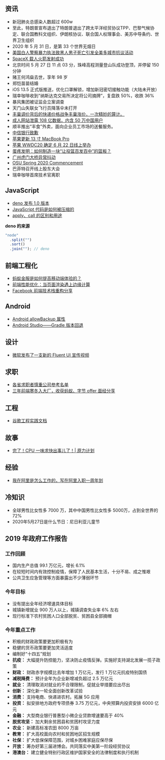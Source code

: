 ## 资讯

- 新冠肺炎总感染人数超过 600w
- 至此，特朗普宣布退出了特朗普退出了跨太平洋经贸协议TPP、巴黎气候协定、联合国教科文组织、伊朗核协议、联合国人权理事会、美苏中导条约、世界卫生组织 
- 2020 年 5 月 31 日，是第 33 个世界无烟日
- [美国白人警察暴力执法致黑人男子死亡引发全美多城市抗议活动](http://weibointl.api.weibo.com/share/150223012.html)
- [SpaceX 载人火箭发射成功](http://weibointl.api.weibo.com/share/150221380.html)
- 北京时间 5 月 27 日 11 点 03 分，珠峰高程测量登山队成功登顶，并停留 150 分钟
- 赌王何鸿燊去世，享年 98 岁
- 郑恺苗苗结婚
- iOS 13.5 正式版推送，优化口罩解锁，增加新冠密切接触功能（大陆未开放）
- 瑞幸咖啡收到“纳斯达克交易所决定将公司摘牌”，复盘跌 50%，收跌 36%
- 暴风集团被证监会立案调查
- 天门山失联女飞行员降落伞未打开
- [丰巢调价背后的快递价格战争丰巢涨价，一次精妙的算计。](http://weibointl.api.weibo.com/share/147186663.html?weibo_id=4505234556392068)
- [成人网站泄露 108 亿数据，内含 50 万中国用户](https://mp.weixin.qq.com/s/Xpja39I1jPsJvAWSIcec6A)
- 顺丰推出“丰食”外卖，面向企业员工市场的送餐服务。
- [中信银行致歉](http://weibointl.api.weibo.com/share/145094964.html?weibo_id=4501749556195940)
- [苹果更新 13 寸 MacBook Pro](https://www.apple.com.cn/macbook-pro-13/)
- [苹果 WWDC20 确定 6 月 22 日线上举办](https://developer.apple.com/wwdc20/)
- [蛋疼发明：如何制造一块“让投篮百发百中”的篮板？](https://weibointl.api.weibo.cn/share/144821757.html?weibo_id=4501294645833399)
- [广州虎门大桥异常抖动](https://weibointl.api.weibo.cn/share/144747969.html?weibo_id=4501285464272816)
- [OSU Spring 2020 Commencement](https://livestream.com/wosu/osuspring2020)
- 巴菲特召开线上股东大会
- 瑞幸咖啡首席技术官离职

## JavaScript

- [deno 发布 1.0 版本](https://github.com/denoland/deno)
- [JavaScript 代码是如何被压缩的](https://mp.weixin.qq.com/s/WEFdWtraKAL_C_Rl2R7Y6Q)
- [apply、call 的区别和用途](https://juejin.im/entry/58d0a7b22f301e007e5a15ae)

**deno 的来源**

```javascript
"node"
  .split("")
  .sort()
  .join(""); // deno
```

## 前端工程化

- [蚂蚁金服是如何提高移动端体验的？](https://mp.weixin.qq.com/s/2zWnXJS6INddQY-p2eQJwA)
- [前端性能优化：当页面渲染遇上边缘计算](https://mp.weixin.qq.com/s/Ez_GjA-eEGyE5izq6VKONA)
- [Facebook 前端技术栈重构分享](https://mp.weixin.qq.com/s/dC_LUoOdN5kPRqdC2XuliQ)

## Android

- [Android allowBackup 属性](https://www.jianshu.com/p/2cb6c55cab70)
- [Android Studio——Gradle 版本回退](https://blog.csdn.net/coder_ken/article/details/47211051?utm_source=blogxgwz1)

## 设计

- [微软发布了一支新的 Fluent UI 宣传视频](http://weibointl.api.weibo.com/share/147156955.html?weibo_id=4505341687324957)

## 求职

- [各省求职者慎重公司参考名单](https://docs.qq.com/sheet/DUWZRUE9iRUFJeklh)
- [三年前端寒冬入大厂，收获蚂蚁、字节 offer 面经分享](https://mp.weixin.qq.com/s/CFoTRNDXHbqenmW7jFVczg)

## 工程

- [谷歌工程实践文档](https://jimmysong.io/eng-practices/)

## 故事

- [完了！CPU 一味求快出事儿了！| 原力计划](https://mp.weixin.qq.com/s/lYGM8tuq6nXP26-ZTAOVVA)

## 经验

- [我在阿里是怎么工作的，写在阿里入职一周年划](https://mp.weixin.qq.com/s/9uxfGzrRFJoRigEh83B27w)

## 冷知识

- 全球男性比女性多 7000 万，其中中国男性比女性多 5000万，占到全世界的 72%
- 2020年5月27日是什么节日：尼日利亚儿童节

## 2019 年政府工作报告

### 工作回顾

- 国内生产总值 99.1 万亿元，增长 6.1%
- 在较短时间内有效控制疫情，保障了人民基本生活，十分不易、成之惟艰
- 公共卫生应急管理等方面暴露出不少薄弱环节

### 今年目标

- 没有提出全年经济增速具体目标
- 城镇新增就业 900 万人以上，城镇调查失业率 6% 左右
- 现行标准下农村贫困人口全部脱贫、贫困县全部摘帽

### 今年重点工作

- 积极的财政政策要更加积极有为
- 稳健的货币政策要更加灵活适度
- 编制好“十四五”规划
- **抗疫：** 大幅提升防控能力，坚决防止疫情反弹。实施好支持湖北发展一揽子政策
- **财政：** 财政赤字规模比去年增加 1 万亿元，发行 1 万亿元抗疫特别国债
- **减税降费：** 预计全年为企业新增减负超过 2.5 万亿元
- **就业：** 清理取消对就业的不合理限制，促就业举措要应出尽出
- **创新：** 深化新一轮全面创新改革试验
- **消费：** 支持电商、快递进农村。拓展 5G 应用
- **投资：** 拟安排地方政府专项债券 3.75 万亿元，中央预算内投资安排 6000 亿元
- **金融：** 大型商业银行普惠型小微企业贷款增速要高于 40%
- **脱贫攻坚：** 加大剩余贫困县和贫困村攻坚力度
- **农业：** 新建高标准农田 8000 万亩
- **教育：** 扩大高校面向农村和贫困地区招生规模
- **社保：** 扩大低保保障范围，对城乡困难家庭应保尽保
- **开放：** 筹办好第三届进博会。共同落实中美第一阶段经贸协议
- **港澳台：** 建立健全特别行政区维护国家安全的法律制度和执行机制
